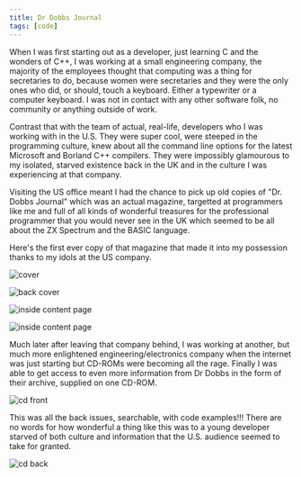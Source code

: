 ```yaml
---
title: Dr Dobbs Journal
tags: [code]
---
```


When I was first starting out as a developer, just learning C and the wonders of C++, I was working at a small engineering company, the majority of the employees
thought that computing was a thing for secretaries to do, because women were secretaries and they were the only ones who did, or should, touch a keyboard. Either a
typewriter or a computer keyboard. I was not in contact with any other software folk, no community or anything outside of work.

Contrast that with the team of actual, real-life, developers who I was working with in the U.S. They were super cool, were steeped in the programming culture, knew
about all the command line options for the latest Microsoft and Borland C++ compilers. They were impossibly glamourous to my isolated, starved existence back in the UK and
in the culture I was experiencing at that company.

Visiting the US office meant I had the chance to pick up old copies of "Dr. Dobbs Journal" which was an actual magazine, targetted at programmers like me and full of
all kinds of wonderful treasures for the professional programmer that you would never see in the UK which seemed to be all about the ZX Spectrum and the BASIC language.

Here's the first ever copy of that magazine that made it into my possession thanks to my idols at the US company.

![cover](/assets/img/posts/dr-dobbs-journal/dr-dobbs-cover.png)

![back cover](/assets/img/posts/dr-dobbs-journal/dr-dobbs-back.png)

![inside content page](/assets/img/posts/dr-dobbs-journal/contents-left.png)

![inside content page](/assets/img/posts/dr-dobbs-journal/contents-right.png)

Much later after leaving that company behind, I was working at another, but much more enlightened engineering/electronics company when the internet was just starting but
CD-ROMs were becoming all the rage. Finally I was able to get access to even more information from Dr Dobbs in the form of their archive, supplied on one CD-ROM.

![cd front](/assets/img/posts/dr-dobbs-journal/cd-front.png)

This was all the back issues, searchable, with code examples!!! There are no words for how wonderful a thing like this was to a young developer starved of both culture and
information that the U.S. audience seemed to take for granted.

![cd back](/assets/img/posts/dr-dobbs-journal/cd-back.png)
